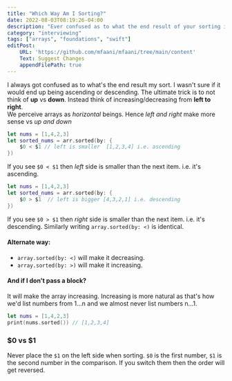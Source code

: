 ```yaml
---
title: "Which Way Am I Sorting?"
date: 2022-08-03T08:19:26-04:00
description: "Ever confused as to what the end result of your sorting is?"
category: "interviewing"
tags: ["arrays", "foundations", "swift"]
editPost:
    URL: 'https://github.com/mfaani/mfaani/tree/main/content'
    Text: Suggest Changes
    appendFilePath: true
---
```


I always got confused as to what's the end result my sort. I wasn't sure if it would end up being ascending or descending. 
The ultimate trick is to not think of **up** vs **down**. Instead think of increasing/decreasing from **left to right**.  
We perceive arrays as _horizontal_ beings. Hence _left and right_ make more sense vs _up and down_

```swift
let nums = [1,4,2,3]
let sorted_nums = arr.sorted(by: {
    $0 < $1 // left is smaller  [1,2,3,4] i.e. ascending
})
```
If you see `$0 < $1` then _left_ side is smaller than the next item. i.e. it's ascending.  


```swift
let nums = [1,4,2,3]
let sorted_nums = arr.sorted(by: {
    $0 > $1  // left is bigger [4,3,2,1] i.e. descending
})
```
If you see `$0 > $1` then _right_ side is smaller than the next item. i.e. it's descending. 
Similarly writing `array.sorted(by: <)` is identical. 

#### Alternate way:
- `array.sorted(by: <)` will make it decreasing.
- `array.sorted(by: >)` will make it increasing.


#### And if I don't pass a block?
It will make the array increasing. Increasing is more natural as that's how we'd list numbers from 1...n and we almost never list numbers n...1. 

```swift
let nums = [1,4,2,3]
print(nums.sorted()) // [1,2,3,4]
```

### $0 vs $1
Never place the `$1` on the left side when sorting. `$0` is the first number, `$1` is the second number in the comparison. If you switch them then the order will get reversed.



